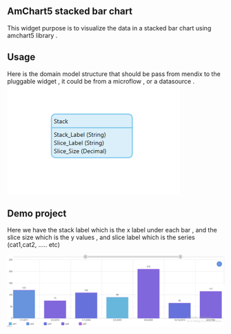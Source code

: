 ## AmChart5 stacked bar chart 
This widget purpose is to visualize the data in a stacked bar chart using amchart5 library .

## Usage
Here is the domain model structure that should be pass from mendix to the pluggable widget , 
it could be from a microflow , or a datasource . 
![Domain model](amchart5.png)

## Demo project
Here we have the stack label which is the x label under each bar , and the slice size which is the y values , and slice label which is the series (cat1,cat2, ..... etc)

![Domain model](amchart5_ex.png)



